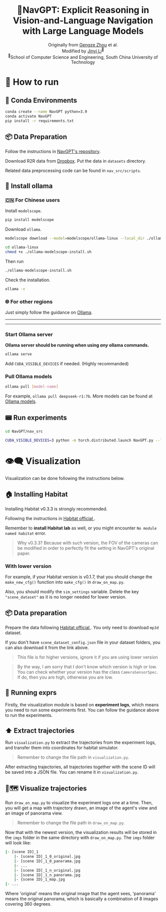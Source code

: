 <div align="center">

<h1>🎇NavGPT: Explicit Reasoning in Vision-and-Language Navigation with Large Language Models</h1>

<div>
    Originally from <a href='https://github.com/GengzeZhou' target='_blank'>Gengze Zhou</a> et al. </br>
    Modified by
    <a href='https://github.com/Leikrit' target='_blank'>Jinyi Li</a><sup>🌟</sup>
</div>
<sup>🌟</sup>School of Computer Science and Engineering, South China University of Technology

</div>

# 🤖 How to run

## 🔧 Conda Environments

```bash
conda create --name NavGPT python=3.9
conda activate NavGPT
pip install -r requirements.txt
```

## 📦 Data Preparation

Follow the instructions in [NavGPT's repository](https://github.com/gengzezhou/navgpt#-data-preparation).

Download R2R data from [Dropbox](https://www.dropbox.com/sh/i8ng3iq5kpa68nu/AAB53bvCFY_ihYx1mkLlOB-ea?dl=1). Put the data in `datasets` directory.

Related data preprocessing code can be found in `nav_src/scripts`.

## 🦙 Install ollama

### 🇨🇳 For Chinese users

Install `modelscope`.
```bash
pip install modelscope
```

Download `ollama`.
```bash
modelscope download --model=modelscope/ollama-linux --local_dir ./ollama-linux --revision v0.5.7
```

```bash
cd ollama-linux
chmod +x ./ollama-modelscope-install.sh
```

Then run
```bash
./ollama-modelscope-install.sh
```

Check the installation.
```bash
ollama -v
```

### 🌐 For other regions

Just simply follow the guidance on [Ollama](https://ollama.com/download/linux).

---
---

### Start Ollama server

**Ollama server should be running when using *any* ollama commands.**
```bash
ollama serve
```
Add `CUDA_VISIBLE_DEVICES` if needed. (Highly recommanded)

### Pull Ollama models

```bash
ollama pull [model-name]
```

For example, `ollama pull deepseek-r1:7b`. More models can be found at [Ollama models](https://ollama.com/search).

## 📟 Run experiments

```bash
cd NavGPT/nav_src
```

```bash
CUDA_VISIBLE_DEVICES=3 python -m torch.distributed.launch NavGPT.py --llm_model_name ollama-deepseek --val_env_name R2R_val_unseen_instr --output_dir ../datasets/R2R/exprs/ollama-deepseek-test-1 --iters 10
```

# 👁️‍🗨️ Visualization

Visualization can be done following the instructions below.

## 🏠 Installing Habitat

Installing Habitat v0.3.3 is strongly recommended. 

Following the instructions in <a href="https://github.com/facebookresearch/habitat-sim"> Habitat official </a>. 

Remember to **install Habitat lab** as well, or you might encounter `No module named habitat` error.

> Why v0.3.3? Because with such version, the FOV of the cameras can be modified in order to perfectly fit the setting in NavGPT's original paper.

### With lower version

For example, if your Habitat version is v0.1.7, that you should change the `make_new_cfg()` function into `make_cfg()` in `draw_on_map.py`.

Also, you should modify the `sim_settings` variable. Delete the key `"scene_dataset"` as it is no longer needed for lower version.

## 📦 Data preparation

Prepare the data following <a href="https://github.com/facebookresearch/habitat-sim/blob/main/DATASETS.md#matterport3d-mp3d-dataset"> Habitat official </a>. You only need to download `mp3d` dataset.

If you don't have `scene_dataset_config.json` file in your dataset folders, you can also download it from the link above.

> This file is for higher versions, ignore it if you are using lower version

> By the way, I am sorry that I don't know which version is high or low. You can check whether your version has the class `CameraSensorSpec`. If do, then you are high, otherwise you are low.

## 📃 Running exprs

Firstly, the visualization module is based on **experiment logs**, which means you need to run some experiments first. You can follow the guidance above to run the experiments.

## ⬆️ Extract trajectories

Run `visualization.py` to extract the trajectories from the experiment logs, and transfer them into coordinates for habitat simulator.
> Remember to change the file path in `visualization.py`.

After extracting trajectories, all trajectories together with the scene ID will be saved into a JSON file. You can rename it in `visualization.py`.

## 📍🗺️ Visualize trajectories

Run `draw_on_map.py` to visualize the experiment logs one at a time. Then, you will get a map with trajectory drawn, an image of the agent's view and an image of panorama view.
> Remember to change the file path in `draw_on_map.py`.

Now that with the newest version, the visualization results will be stored in the `imgs` folder in the same directory with `draw_on_map.py`. The `imgs` folder will look like:

```bash
|- [scene ID]_1
    |- [scene ID]_1_0_original.jpg
    |- [scene ID]_1_0_panorama.jpg
    |- ...
    |- [scene ID]_1_n_original.jpg
    |- [scene ID]_1_n_panorama.jpg
    |- {scene ID}_1_map.jpg
|- ...
```

Where 'original' means the original image that the agent sees, 'panorama' means the original panorama, which is basically a combination of 8 images covering 360 degrees.
